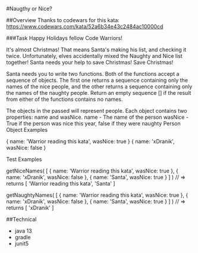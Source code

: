 #Naugthy or Nice?

##Overview
Thanks to codewars for this kata: https://www.codewars.com/kata/52a6b34e43c2484ac10000cd

###Task
Happy Holidays fellow Code Warriors!

It's almost Christmas! That means Santa's making his list, and checking it twice. Unfortunately, elves accidentally mixed the Naughty and Nice list together! Santa needs your help to save Christmas!
Save Christmas!

Santa needs you to write two functions. Both of the functions accept a sequence of objects. The first one returns a sequence containing only the names of the nice people, and the other returns a sequence containing only the names of the naughty people. Return an empty sequence [] if the result from either of the functions contains no names.

The objects in the passed will represent people. Each object contains two properties: name and wasNice.
name - The name of the person
wasNice - True if the person was nice this year, false if they were naughty
Person Object Examples

{ name: 'Warrior reading this kata', wasNice: true }
{ name: 'xDranik', wasNice: false }

Test Examples

getNiceNames( [
    { name: 'Warrior reading this kata', wasNice: true },
    { name: 'xDranik', wasNice: false },
    { name: 'Santa', wasNice: true }
] )
// => returns [ 'Warrior reading this kata', 'Santa' ]

getNaughtyNames( [
    { name: 'Warrior reading this kata', wasNice: true },
    { name: 'xDranik', wasNice: false },
    { name: 'Santa', wasNice: true }
] )
// => returns [ 'xDranik' ]


##Technical
* java 13
* gradle
* junit5
